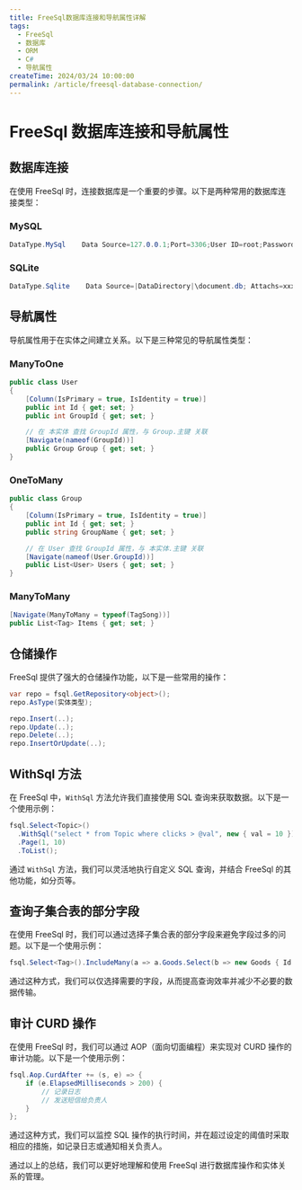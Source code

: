 ```yaml
---
title: FreeSql数据库连接和导航属性详解
tags:
  - FreeSql
  - 数据库
  - ORM
  - C#
  - 导航属性
createTime: 2024/03/24 10:00:00
permalink: /article/freesql-database-connection/
---
```


# FreeSql 数据库连接和导航属性

## 数据库连接

在使用 FreeSql 时，连接数据库是一个重要的步骤。以下是两种常用的数据库连接类型：

### MySQL

```csharp
DataType.MySql    Data Source=127.0.0.1;Port=3306;User ID=root;Password=root; Initial Catalog=cccddd;Charset=utf8mb4; SslMode=none;Min pool size=1
```

### SQLite

```csharp
DataType.Sqlite    Data Source=|DataDirectory|\document.db; Attachs=xxxtb.db; Pooling=true;Min Pool Size=1
```

## 导航属性

导航属性用于在实体之间建立关系。以下是三种常见的导航属性类型：

### ManyToOne

```csharp
public class User
{
    [Column(IsPrimary = true, IsIdentity = true)]
    public int Id { get; set; }
    public int GroupId { get; set; }

    // 在 本实体 查找 GroupId 属性，与 Group.主键 关联
    [Navigate(nameof(GroupId))]
    public Group Group { get; set; }
}
```

### OneToMany

```csharp
public class Group
{
    [Column(IsPrimary = true, IsIdentity = true)]
    public int Id { get; set; }
    public string GroupName { get; set; }

    // 在 User 查找 GroupId 属性，与 本实体.主键 关联
    [Navigate(nameof(User.GroupId))]
    public List<User> Users { get; set; }
}
```

### ManyToMany

```csharp
[Navigate(ManyToMany = typeof(TagSong))]
public List<Tag> Items { get; set; }
```

## 仓储操作

FreeSql 提供了强大的仓储操作功能，以下是一些常用的操作：

```csharp
var repo = fsql.GetRepository<object>();
repo.AsType(实体类型);

repo.Insert(..);
repo.Update(..);
repo.Delete(..);
repo.InsertOrUpdate(..);
```

## WithSql 方法

在 FreeSql 中，`WithSql` 方法允许我们直接使用 SQL 查询来获取数据。以下是一个使用示例：

```csharp
fsql.Select<Topic>()
  .WithSql("select * from Topic where clicks > @val", new { val = 10 })
  .Page(1, 10)
  .ToList();
```

通过 `WithSql` 方法，我们可以灵活地执行自定义 SQL 查询，并结合 FreeSql 的其他功能，如分页等。

## 查询子集合表的部分字段

在使用 FreeSql 时，我们可以通过选择子集合表的部分字段来避免字段过多的问题。以下是一个使用示例：

```csharp
fsql.Select<Tag>().IncludeMany(a => a.Goods.Select(b => new Goods { Id = b.Id, Title = b.Title }));
```

通过这种方式，我们可以仅选择需要的字段，从而提高查询效率并减少不必要的数据传输。

## 审计 CURD 操作

在使用 FreeSql 时，我们可以通过 AOP（面向切面编程）来实现对 CURD 操作的审计功能。以下是一个使用示例：

```csharp
fsql.Aop.CurdAfter += (s, e) => {
    if (e.ElapsedMilliseconds > 200) {
        // 记录日志
        // 发送短信给负责人
    }
};
```

通过这种方式，我们可以监控 SQL 操作的执行时间，并在超过设定的阈值时采取相应的措施，如记录日志或通知相关负责人。

通过以上的总结，我们可以更好地理解和使用 FreeSql 进行数据库操作和实体关系的管理。 